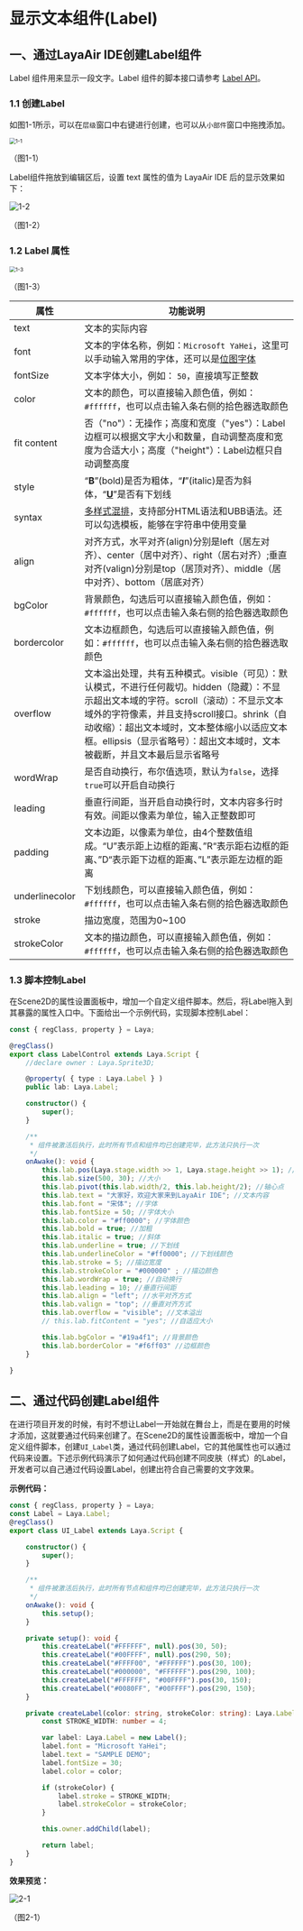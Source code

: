 # 显示文本组件(Label)



## 一、通过LayaAir IDE创建Label组件

Label 组件用来显示一段文字。Label 组件的脚本接口请参考 [Label API](https://layaair.layabox.com/3.x/api/Chinese/index.html?version=3.0.0&type=2D&category=UI&class=laya.ui.Label)。

###     1.1 创建Label

如图1-1所示，可以在`层级`窗口中右键进行创建，也可以从`小部件`窗口中拖拽添加。

<img src="img/1-1.png" alt="1-1" style="zoom:67%;" />

（图1-1）

Label组件拖放到编辑区后，设置 text 属性的值为 LayaAir IDE 后的显示效果如下：

![1-2](img/1-2.png)

（图1-2）

###  1.2 Label 属性

<img src="img/1-3.png" alt="1-3" style="zoom:67%;" />

（图1-3）

| **属性**       | 功能说明                                                     |
| -------------- | ------------------------------------------------------------ |
| text           | 文本的实际内容                                               |
| font           | 文本的字体名称，例如：`Microsoft YaHei`，这里可以手动输入常用的字体，还可以是[位图字体](../../advanced/useText/readme.md) |
| fontSize       | 文本字体大小，例如： `50`，直接填写正整数                    |
| color          | 文本的颜色，可以直接输入颜色值，例如：`#ffffff`，也可以点击输入条右侧的拾色器选取颜色 |
| fit content    | 否（"no"）：无操作；高度和宽度（"yes"）：Label边框可以根据文字大小和数量，自动调整高度和宽度为合适大小；高度（"height"）：Label边框只自动调整高度 |
| style          | “**B**”(bold)是否为粗体，“***I***”(italic)是否为斜体，“<u>**U**</u>”是否有下划线 |
| syntax         | [多样式混排](../../../../2D/displayObject/Text/readme.md)，支持部分HTML语法和UBB语法。还可以勾选模板，能够在字符串中使用变量 |
| align          | 对齐方式，水平对齐(align)分别是left（居左对齐）、center（居中对齐）、right（居右对齐）;垂直对齐(valign)分别是top（居顶对齐）、middle（居中对齐）、bottom（居底对齐） |
| bgColor        | 背景颜色，勾选后可以直接输入颜色值，例如：`#ffffff`，也可以点击输入条右侧的拾色器选取颜色 |
| bordercolor    | 文本边框颜色，勾选后可以直接输入颜色值，例如：`#ffffff`，也可以点击输入条右侧的拾色器选取颜色 |
| overflow       | 文本溢出处理，共有五种模式。visible（可见）：默认模式，不进行任何裁切。hidden（隐藏）：不显示超出文本域的字符。scroll（滚动）：不显示文本域外的字符像素，并且支持scroll接口。shrink（自动收缩）：超出文本域时，文本整体缩小以适应文本框。ellipsis（显示省略号）：超出文本域时，文本被截断，并且文本最后显示省略号 |
| wordWrap       | 是否自动换行，布尔值选项，默认为`false`，选择`true`可以开启自动换行 |
| leading        | 垂直行间距，当开启自动换行时，文本内容多行时有效。间距以像素为单位，输入正整数即可 |
| padding        | 文本边距，以像素为单位，由4个整数值组成。“U”表示距上边框的距离、”R“表示距右边框的距离、”D“表示距下边框的距离、”L”表示距左边框的距离 |
| underlinecolor | 下划线颜色，可以直接输入颜色值，例如：`#ffffff`，也可以点击输入条右侧的拾色器选取颜色 |
| stroke         | 描边宽度，范围为0~100                                        |
| strokeColor    | 文本的描边颜色，可以直接输入颜色值，例如：`#ffffff`，也可以点击输入条右侧的拾色器选取颜色 |

 

### 1.3 脚本控制Label

在Scene2D的属性设置面板中，增加一个自定义组件脚本。然后，将Label拖入到其暴露的属性入口中。下面给出一个示例代码，实现脚本控制Label：

```typescript
const { regClass, property } = Laya;

@regClass()
export class LabelControl extends Laya.Script {
    //declare owner : Laya.Sprite3D;

    @property( { type : Laya.Label } )
    public lab: Laya.Label;

    constructor() {
        super();
    }

    /**
     * 组件被激活后执行，此时所有节点和组件均已创建完毕，此方法只执行一次
     */
    onAwake(): void {
        this.lab.pos(Laya.stage.width >> 1, Laya.stage.height >> 1); //位置
        this.lab.size(500, 30); //大小
        this.lab.pivot(this.lab.width/2, this.lab.height/2); //轴心点
        this.lab.text = "大家好，欢迎大家来到LayaAir IDE"; //文本内容
        this.lab.font = "宋体"; //字体
        this.lab.fontSize = 50; //字体大小
        this.lab.color = "#ff0000"; //字体颜色
        this.lab.bold = true; //加粗
        this.lab.italic = true; //斜体
        this.lab.underline = true; //下划线
        this.lab.underlineColor = "#ff0000"; //下划线颜色
        this.lab.stroke = 5; //描边宽度
        this.lab.strokeColor = "#000000" ; //描边颜色
        this.lab.wordWrap = true; //自动换行
        this.lab.leading = 10; //垂直行间距
        this.lab.align = "left"; //水平对齐方式
        this.lab.valign = "top"; //垂直对齐方式
        this.lab.overflow = "visible"; //文本溢出
        // this.lab.fitContent = "yes"; //自适应大小

        this.lab.bgColor = "#19a4f1"; //背景颜色
        this.lab.borderColor = "#f6ff03" //边框颜色
    }

}
```



## 二、通过代码创建Label组件

在进行项目开发的时候，有时不想让Label一开始就在舞台上，而是在要用的时候才添加，这就要通过代码来创建了。在Scene2D的属性设置面板中，增加一个自定义组件脚本，创建`UI_Label`类，通过代码创建Label，它的其他属性也可以通过代码来设置。下述示例代码演示了如何通过代码创建不同皮肤（样式）的Label，开发者可以自己通过代码设置Label，创建出符合自己需要的文字效果。

**示例代码：**

```typescript
const { regClass, property } = Laya;
const Label = Laya.Label;
@regClass()
export class UI_Label extends Laya.Script {

    constructor() {
        super();
    }

    /**
     * 组件被激活后执行，此时所有节点和组件均已创建完毕，此方法只执行一次
     */
    onAwake(): void {
        this.setup();        
	}

	private setup(): void {
		this.createLabel("#FFFFFF", null).pos(30, 50);
		this.createLabel("#00FFFF", null).pos(290, 50);
		this.createLabel("#FFFF00", "#FFFFFF").pos(30, 100);
		this.createLabel("#000000", "#FFFFFF").pos(290, 100);
		this.createLabel("#FFFFFF", "#00FFFF").pos(30, 150);
		this.createLabel("#0080FF", "#00FFFF").pos(290, 150);
	}

	private createLabel(color: string, strokeColor: string): Laya.Label {
		const STROKE_WIDTH: number = 4;

		var label: Laya.Label = new Label();
		label.font = "Microsoft YaHei";
		label.text = "SAMPLE DEMO";
		label.fontSize = 30;
		label.color = color;

		if (strokeColor) {
			label.stroke = STROKE_WIDTH;
			label.strokeColor = strokeColor;
		}

		this.owner.addChild(label);

		return label;
	}
}
```

**效果预览：**

![2-1](img/2-1.png)

（图2-1）

 	